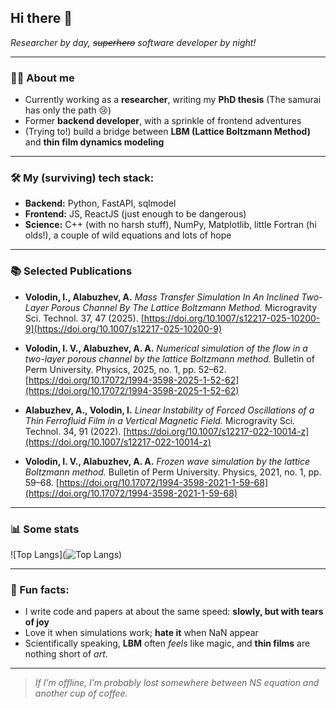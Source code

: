 ## Hi there 👋

<!---![Funny Cat Scientist](https://media.giphy.com/media/v1.Y2lkPTc5MGI3NjExNDV0ZzJ5bHZ1b2U5bnJmM2s0eGRwdWx1dWRyYzdoeXZwdXgxaDdoNiZlcD12MV9naWZzX3NlYXJjaCZjdD1n/VbnUQpnihPSIgIXuZv/giphy.gif)-->

*Researcher by day, ~~superhero~~ software developer by night!*  

---

### 👨‍🔬 About me
- Currently working as a **researcher**, writing my **PhD thesis** (The samurai has only the path 😢)  
- Former **backend developer**, with a sprinkle of frontend adventures  
- (Trying to!) build a bridge between **LBM (Lattice Boltzmann Method)** and **thin film dynamics modeling**  

---

### 🛠 My (surviving) tech stack:
- **Backend:** Python, FastAPI, sqlmodel 
- **Frontend:** JS, ReactJS (just enough to be dangerous)  
- **Science:** C++ (with no harsh stuff), NumPy, Matplotlib, little Fortran (hi olds!), a couple of wild equations and lots of hope  

---

### 📚 Selected Publications
- **Volodin, I., Alabuzhev, A.** *Mass Transfer Simulation In An Inclined Two-Layer Porous Channel By The Lattice Boltzmann Method.* Microgravity Sci. Technol. 37, 47 (2025). [https://doi.org/10.1007/s12217-025-10200-9](https://doi.org/10.1007/s12217-025-10200-9)

- **Volodin, I. V., Alabuzhev, A. A.** *Numerical simulation of the flow in a two-layer porous channel by the lattice Boltzmann method.* Bulletin of Perm University. Physics, 2025, no. 1, pp. 52–62. [https://doi.org/10.17072/1994-3598-2025-1-52-62](https://doi.org/10.17072/1994-3598-2025-1-52-62)

- **Alabuzhev, A., Volodin, I.** *Linear Instability of Forced Oscillations of a Thin Ferrofluid Film in a Vertical Magnetic Field.* Microgravity Sci. Technol. 34, 91 (2022). [https://doi.org/10.1007/s12217-022-10014-z](https://doi.org/10.1007/s12217-022-10014-z)

- **Volodin, I. V., Alabuzhev, A. A.** *Frozen wave simulation by the lattice Boltzmann method.* Bulletin of Perm University. Physics, 2021, no. 1, pp. 59–68. [https://doi.org/10.17072/1994-3598-2021-1-59-68](https://doi.org/10.17072/1994-3598-2021-1-59-68)

---

### 📊 Some stats
<!---![GitHub Stats](https://github-readme-stats.vercel.app/api?username=ivanwolodin1&show_icons=true&theme=tokyonight)  -->
![Top Langs](![Top Langs](https://github-readme-stats.vercel.app/api/top-langs/?username=ivanwolodin1&layout=compact&theme=tokyonight&v=2))  

---

### 🎢 Fun facts:
- I write code and papers at about the same speed: **slowly, but with tears of joy**  
- Love it when simulations work; **hate it** when NaN appear  
- Scientifically speaking, **LBM** often *feels* like magic, and **thin films** are nothing short of *art*.

---

> *If I’m offline, I’m probably lost somewhere between NS equation and another cup of coffee.*
